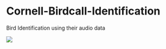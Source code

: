 # Cornell-Birdcall-Identification
Bird  Identification using their audio data
 

![](https://www.kaggleusercontent.com/kf/42711970/eyJhbGciOiJkaXIiLCJlbmMiOiJBMTI4Q0JDLUhTMjU2In0..wzTb2B9bEJCOf_2Q2X36-g.0FVpctZNvvRK2r-yZctAS8ZAw1Wzl3eme8mfrW-EKrN9AL4QUZ46iS1xev_CKGn4oSXeLJNmd5Jt7DO4HDduPe42u3PaactWVtNnfsLo8_X4wJKyGc817r8g-EHyOeOf6tmx4lKaFLEomyJbyDrlkDiLOBNioH-OkBK6Gf845U8wxsqTuCLDpV5Y3yWX2fgHTy3KvSwUz_YCO1daTUrUfOz8Xl2hkuxtKVhssTuWaCcUq5Eq0Upc_QajYRA5gOk6dH896qKnivKTMiROIZj-x3oOGCK_f_P5zF8T841hw58OybYYri_BXVpKWQwwv6_e07x-TrgOlmD9k-1GeUlxs-Pqb3TSO7ctKZ3r-C3xNOZBVjlXBHKzh6gpPZ5_9pXNrByugNMvcZvazOliqmeO36umKbVAEM5PCYE8C3XVB2772ayGuB_HOXf3qg5lcm1Q_o7yQQH1YiV5AZZuPSmU54g2y_3Alqc1j3QQB_YEpadi8eom9cRPolaP8V2YrG4oWYt3NnOd_YB-MOGgn_GiznNygnzsjd7mrMmPlNz9Y62GOdF5vOMfcZjYPt4eIeZwC6h1-CSfLzgl3SPz24bIyvFQsn89cVzYtNKcSjxemecna8exa3MKzFJFYHhWKrVjKbyBxik8yoQyHCzdqIgy10rV-X_yczHdpLvDlo61wv4.lT5Abp4a0h13CU0x-MUybw/__results___files/__results___28_0.png)
